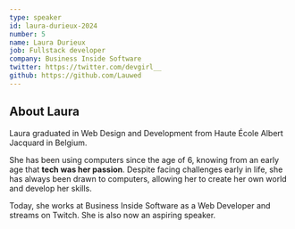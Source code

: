 ```yaml
---
type: speaker
id: laura-durieux-2024
number: 5
name: Laura Durieux
job: Fullstack developer
company: Business Inside Software
twitter: https://twitter.com/devgirl__
github: https://github.com/Lauwed
---
```


## About Laura

Laura graduated in Web Design and Development from Haute École Albert Jacquard in Belgium.

She has been using computers since the age of 6, knowing from an early age that **tech was her passion**. Despite facing challenges early in life, she has always been drawn to computers, allowing her to create her own world and develop her skills.

Today, she works at Business Inside Software as a Web Developer and streams on Twitch. She is also now an aspiring speaker.